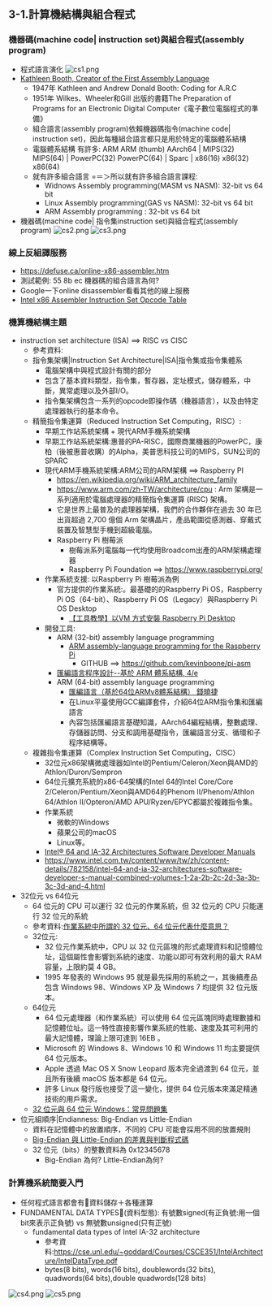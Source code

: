 ## 3-1.計算機結構與組合程式
### 機器碼(machine code| instruction set)與組合程式(assembly program)
- 程式語言演化
![cs1.png](cs1.png)
- [Kathleen Booth, Creator of the First Assembly Language](https://thenewstack.io/kathleen-booth-creator-of-the-first-assembly-language/#:~:text=Kathleen%20Booth%2C%20who%20celebrated%20her,on%20computer%20design%20and%20programming)
  - 1947年 Kathleen and Andrew Donald Booth: Coding for A.R.C
  - 1951年 Wilkes、Wheeler和Gill 出版的書籍The Preparation of Programs for an Electronic Digital Computer《電子數位電腦程式的準備》
  - 組合語言(assembly program)依賴機器碼指令(machine code| instruction set)，因此每種組合語言都只是用於特定的電腦體系結構
  - 電腦體系結構 有許多: ARM  ARM (thumb)  AArch64 | MIPS(32)  MIPS(64) | PowerPC(32)  PowerPC(64) | Sparc | x86(16)  x86(32)  x86(64)
  - 就有許多組合語言 =＝＞所以就有許多組合語言課程:
    - Widnows Assembly programming(MASM vs NASM): 32-bit vs 64 bit
    - Linux Assembly programming(GAS vs NASM): 32-bit vs 64 bit
    - ARM Assembly programming : 32-bit vs 64 bit
- 機器碼(machine code| 指令集instruction set)與組合程式(assembly program)
![cs2.png](cs2.png)
![cs3.png](cs3.png)

### 線上反組譯服務 
- https://defuse.ca/online-x86-assembler.htm
- 測試範例: 55 8b ec 機器碼的組合語言為何?
- Google一下online disassembler看看其他的線上服務
- [Intel x86 Assembler Instruction Set Opcode Table](http://sparksandflames.com/files/x86InstructionChart.html)

### 機算機結構主題
- instruction set architecture (ISA) ==> RISC vs CISC
  - 參考資料:
  - 指令集架構|Instruction Set Architecture|ISA|指令集或指令集體系
    - 電腦架構中與程式設計有關的部分
    - 包含了基本資料類型，指令集，暫存器，定址模式，儲存體系，中斷，異常處理以及外部I/O。
    - 指令集架構包含一系列的opcode即操作碼（機器語言），以及由特定處理器執行的基本命令。
  - 精簡指令集運算（Reduced Instruction Set Computing，RISC）:
    - 早期工作站系統架構 + 現代ARM手機系統架構
    - 早期工作站系統架構:惠普的PA-RISC，國際商業機器的PowerPC，康柏（後被惠普收購）的Alpha，美普思科技公司的MIPS，SUN公司的SPARC
    - 現代ARM手機系統架構:ARM公司的ARM架構 ==> Raspberry PI
      - https://en.wikipedia.org/wiki/ARM_architecture_family
      - https://www.arm.com/zh-TW/architecture/cpu : Arm 架構是一系列適用於電腦處理器的精簡指令集運算 (RISC) 架構。
      - 它是世界上最普及的處理器架構，我們的合作夥伴在過去 30 年已出貨超過 2,700 億個 Arm 架構晶片，產品範圍從感測器、穿戴式裝置及智慧型手機到超級電腦。
      - Raspberry Pi 樹莓派
        - 樹莓派系列電腦每一代均使用Broadcom出產的ARM架構處理器
        - Raspberry Pi Foundation ==> https://www.raspberrypi.org/ 
    - 作業系統支援: 以Raspberry Pi 樹莓派為例
      - 官方提供的作業系統:。最基礎的的Raspberry Pi OS，Raspberry Pi OS（64-bit）、Raspberry Pi OS（Legacy）與Raspberry Pi OS Desktop
        - [【工具教學】以VM 方式安裝 Raspberry Pi Desktop](https://makerpro.cc/makerlearn/courses/use-virtual-machine-to-setup-raspberry-pi-desktop/)
    - 開發工具:
      - ARM (32-bit) assembly language programming
        - [ARM assembly-language programming for the Raspberry Pi](https://kevinboone.me/pi-asm-toc.html)
          - GITHUB ==> https://github.com/kevinboone/pi-asm 
      - [匯編語言程序設計--基於 ARM 體系結構, 4/e](https://www.tenlong.com.tw/products/9787512433861?list_name=srh)
      - ARM (64-bit) assembly language programming
        - [匯編語言（基於64位ARMv8體系結構） 錢曉捷](https://www.tenlong.com.tw/products/9787121443718?list_name=lv)
        - 在Linux平臺使用GCC編譯套件，介紹64位ARM指令集和匯編語言
        - 內容包括匯編語言基礎知識，AArch64編程結構，整數處理、存儲器訪問、分支和調用基礎指令，匯編語言分支、循環和子程序結構等。 
  - 複雜指令集運算（Complex Instruction Set Computing，CISC）
    - 32位元x86架構微處理器如Intel的Pentium/Celeron/Xeon與AMD的Athlon/Duron/Sempron
    - 64位元擴充系統的x86-64架構的Intel 64的Intel Core/Core 2/Celeron/Pentium/Xeon與AMD64的Phenom II/Phenom/Athlon 64/Athlon II/Opteron/AMD APU/Ryzen/EPYC都屬於複雜指令集。
    - 作業系統
      - 微軟的Windows
      - 蘋果公司的macOS
      - Linux等。
    - [Intel® 64 and IA-32 Architectures Software Developer Manuals](https://www.intel.com/content/www/us/en/developer/articles/technical/intel-sdm.html)
    - https://www.intel.com.tw/content/www/tw/zh/content-details/782158/intel-64-and-ia-32-architectures-software-developer-s-manual-combined-volumes-1-2a-2b-2c-2d-3a-3b-3c-3d-and-4.html
- 32位元 vs 64位元
  - 64 位元的 CPU 可以運行 32 位元的作業系統，但 32 位元的 CPU 只能運行 32 位元的系統
  - 參考資料:[作業系統中所謂的 32 位元、64 位元代表什麼意思？](https://www.kocpc.com.tw/archives/504164)
  - 32位元:
    - 32 位元作業系統中，CPU 以 32 位元區塊的形式處理資料和記憶體位址，這個屬性會影響到系統的速度、功能以即可有效利用的最大 RAM 容量，上限約莫 4 GB。
    - 1995 年發表的 Windows 95 就是最先採用的系統之一，其後續產品包含 Windows 98、Windows XP 及 Windows 7 均提供 32 位元版本。
  - 64位元
    - 64 位元處理器（和作業系統）可以使用 64 位元區塊同時處理數據和記憶體位址。這一特性直接影響作業系統的性能、速度及其可利用的最大記憶體，理論上限可達到 16EB 。
    - Microsoft 的 Windows 8、Windows 10 和 Windows 11 均主要提供 64 位元版本。
    - Apple 透過 Mac OS X Snow Leopard 版本完全過渡到 64 位元，並且所有後續 macOS 版本都是 64 位元。
    - 許多 Linux 發行版也接受了這一變化，提供 64 位元版本來滿足精通技術的用戶需求。
  - [32 位元與 64 位元 Windows：常見問題集](https://support.microsoft.com/zh-tw/windows/32-%E4%BD%8D%E5%85%83%E8%88%87-64-%E4%BD%8D%E5%85%83-windows-%E5%B8%B8%E8%A6%8B%E5%95%8F%E9%A1%8C%E9%9B%86-c6ca9541-8dce-4d48-0415-94a3faa2e13d)
- 位元組順序|Endianness: Big-Endian vs Little-Endian
  - 資料在記憶體中的放置順序，不同的 CPU 可能會採用不同的放置規則
  - [Big-Endian 與 Little-Endian 的差異與判斷程式碼](https://blog.gtwang.org/programming/difference-between-big-endian-and-little-endian-implementation-in-c/)
  - 32 位元（bits）的整數資料為 0x12345678
    - Big-Endian 為何?  Little-Endian為何?

### 計算機系統簡要入門
- 任何程式語言都會有資料儲存＋各種運算
- FUNDAMENTAL DATA TYPES(資料型態): 有號數signed(有正負號:用一個bit來表示正負號) vs 無號數unsigned(只有正號)
  - fundamental data types of Intel IA-32 architecture
    - 參考資料:https://cse.unl.edu/~goddard/Courses/CSCE351/IntelArchitecture/IntelDataType.pdf
    - bytes(8 bits), words(16 bits), doublewords(32 bits), quadwords(64 bits),double quadwords(128 bits)

![cs4.png](cs4.png)
![cs5.png](cs5.png)


